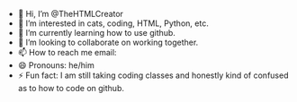 - 👋 Hi, I’m @TheHTMLCreator
- 👀 I’m interested in cats, coding, HTML, Python, etc.
- 🌱 I’m currently learning how to use github.
- 💞️ I’m looking to collaborate on working together.
- 📫 How to reach me email: 
- 😄 Pronouns: he/him
- ⚡ Fun fact: I am still taking coding classes and honestly kind of confused as to how to code on github.

<!---
TheHTMLCreator/TheHTMLCreator is a ✨ special ✨ repository because its `README.md` (this file) appears on your GitHub profile.
You can click the Preview link to take a look at your changes.
--->
